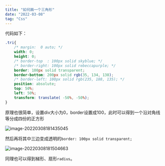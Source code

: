 ```yaml
---
title: "如何画一个三角形"
date: "2022-03-08"
tag: "Css"
---
```


代码如下：

```css
.tri{
    /* margin:  0 auto; */
    width: 0;
    height: 0;
    /* border-top  : 100px solid skyblue; */
    /* border-right: 100px solid rebeccapurple; */
    border: 100px solid transparent;
    border-bottom: 200px solid rgb(35, 134, 138);
    /* border-left: 100px solid rgb(235, 188, 135); */
    position: absolute;
    top: 50%;
    left: 50%;
    transform: translate( -50%, -50%);
}
```

原理也很简单，设置div大小为0，border设置成100，此时可以得到一个沿对角线等分成四份的正方形

![image-20220308181435045](https://cdn.jsdelivr.net/gh/Zhuxb-Clouds/PicDepot/img/202203081814102.png)

然后再将其中三边变成透明的`border: 100px solid transparent;`

![image-20220308181504663](https://cdn.jsdelivr.net/gh/Zhuxb-Clouds/PicDepot/img/202203081815699.png)

同理也可以得到梯形、扇形`radius`。


